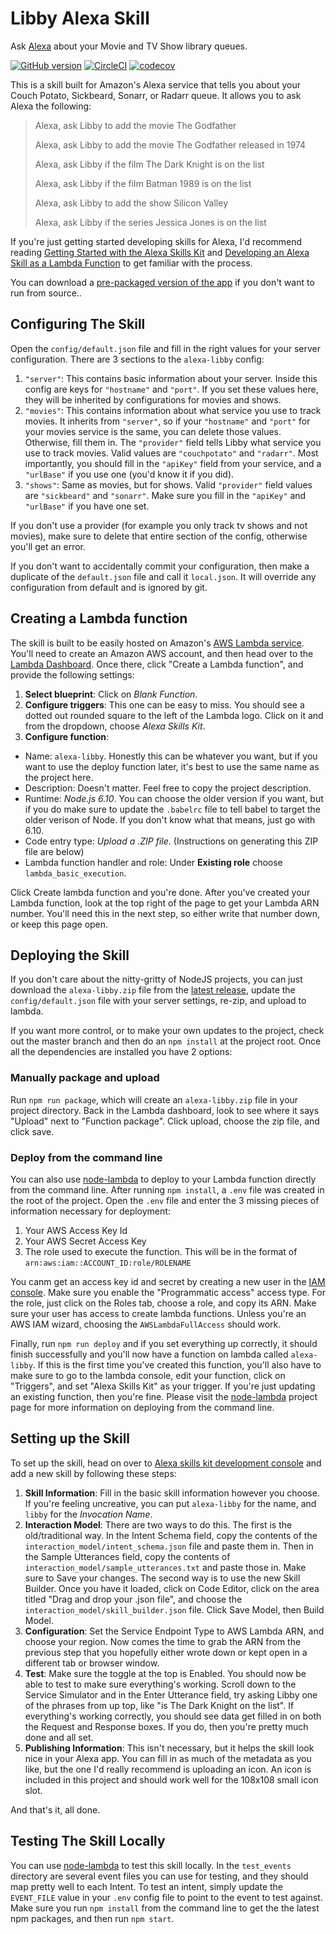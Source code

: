 # Libby Alexa Skill

Ask [Alexa](http://alexa.design) about your Movie and TV Show library queues.

[![GitHub version](https://badge.fury.io/gh/josephschmitt%2Falexa-libby.svg)](https://badge.fury.io/gh/josephschmitt%2Falexa-libby)
[![CircleCI](https://circleci.com/gh/josephschmitt/alexa-libby.svg?style=shield)](https://circleci.com/gh/josephschmitt/alexa-libby)
[![codecov](https://codecov.io/gh/josephschmitt/alexa-libby/branch/master/graph/badge.svg)](https://codecov.io/gh/josephschmitt/alexa-libby)

This is a skill built for Amazon's Alexa service that tells you about your Couch Potato,
Sickbeard, Sonarr, or Radarr queue. It allows you to ask Alexa the following:

> Alexa, ask Libby to add the movie The Godfather
>
> Alexa, ask Libby to add the movie The Godfather released in 1974
>
> Alexa, ask Libby if the film The Dark Knight is on the list
>
> Alexa, ask Libby if the film Batman 1989 is on the list
>
> Alexa, ask Libby to add the show Silicon Valley
>
> Alexa, ask Libby if the series Jessica Jones is on the list

If you're just getting started developing skills for Alexa, I'd recommend reading [Getting Started
with the Alexa Skills
Kit](https://developer.amazon.com/public/solutions/alexa/alexa-skills-kit/getting-started-guide) and
[Developing an Alexa Skill as a Lambda
Function](https://developer.amazon.com/public/solutions/alexa/alexa-skills-kit/docs/developing-an-alexa-skill-as-a-lambda-function) to get familiar with the process.

You can download a [pre-packaged version of the
app](https://github.com/josephschmitt/alexa-libby/releases/latest/) if you don't want to run
from source..

## Configuring The Skill

Open the `config/default.json` file and fill in the right values for your server configuration.
There are 3 sections to the `alexa-libby` config:

1. `"server"`: This contains basic information about your server. Inside this config are keys for
`"hostname"` and `"port"`. If you set these values here, they will be inherited by configurations
for movies and shows.
2. `"movies"`: This contains information about what service you use to track movies. It inherits
from `"server"`, so if your `"hostname"` and `"port"` for your movies service is the same, you can
delete those values. Otherwise, fill them in. The `"provider"` field tells Libby what service you
use to track movies. Valid values are `"couchpotato"` and `"radarr"`. Most importantly, you should
fill in the `"apiKey"` field from your service, and a `"urlBase"` if you use one (you'd know it if
you did).
3. `"shows"`: Same as movies, but for shows. Valid `"provider"` field values are `"sickbeard"` and
`"sonarr"`. Make sure you fill in the `"apiKey"` and `"urlBase"` if you have one set.

If you don't use a provider (for example you only track tv shows and not movies), make sure to
delete that entire section of the config, otherwise you'll get an error.

If you don't want to accidentally commit your configuration, then make a duplicate of the
`default.json` file and call it `local.json`. It will override any configuration from default and
is ignored by git.

## Creating a Lambda function

The skill is built to be easily hosted on Amazon's [AWS Lambda
service](https://aws.amazon.com/lambda/). You'll need to create an Amazon AWS account, and then head
over to the [Lambda Dashboard](https://console.aws.amazon.com/lambda/home). Once there, click
"Create a Lambda function", and provide the following settings:

1. **Select blueprint**: Click on _Blank Function_.
2. **Configure triggers**: This one can be easy to miss. You should see a dotted out rounded square
to the left of the Lambda logo. Click on it and from the dropdown, choose _Alexa Skills Kit_.
3. **Configure function**:
  - Name: `alexa-libby`. Honestly this can be whatever you want, but if you want to use the
    deploy function later, it's best to use the same name as the project here.
  - Description: Doesn't matter. Feel free to copy the project description.
  - Runtime: _Node.js 6.10_. You can choose the older version if you want, but if you do make
    sure to update the `.babelrc` file to tell babel to target the older verison of Node. If you
    don't know what that means, just go with 6.10.
  - Code entry type: _Upload a .ZIP file_. (Instructions on generating this ZIP file are below)
  - Lambda function handler and role: Under **Existing role** choose `lambda_basic_execution`.

Click Create lambda function and you're done. After you've created your Lambda function, look at the
top right of the page to get your Lambda ARN number. You'll need this in the next step, so either
write that number down, or keep this page open.

## Deploying the Skill

If you don't care about the nitty-gritty of NodeJS projects, you can just download the
`alexa-libby.zip` file from the [latest
release](https://github.com/josephschmitt/alexa-libby/releases/latest/), update the
`config/default.json` file with your server settings, re-zip, and upload to lambda.

If you want more control, or to make your own updates to the project, check out the master branch
and then do an `npm install` at the project root. Once all the dependencies are installed you have 2
options:

### Manually package and upload

Run `npm run package`, which will create an `alexa-libby.zip` file in your project  directory.
Back in the Lambda dashboard, look to see where it says "Upload" next to "Function package". Click
upload, choose the zip file, and click save.

### Deploy from the command line

You can also use [node-lambda](https://github.com/motdotla/node-lambda) to deploy to your Lambda
function directly from the command line. After running `npm install`, a `.env` file was created in
the root of the project. Open the `.env` file and enter the 3 missing pieces of information
necessary for deployment:

1. Your AWS Access Key Id
2. Your AWS Secret Access Key
3. The role used to execute the function. This will be in the format of
  `arn:aws:iam::ACCOUNT_ID:role/ROLENAME`

You canm get an access key id and secret by creating a new user in the
[IAM console](https://console.aws.amazon.com/iam/home). Make sure you enable the "Programmatic
access" access type. For the role, just click on the Roles tab, choose a role, and copy its ARN.
Make sure your user has access to create lambda functions. Unless you're an AWS IAM wizard, choosing
the `AWSLambdaFullAccess` should work.

Finally, run `npm run deploy` and if you set everything up correctly, it should finish successfully
and you'll now have a function on lambda called `alexa-libby`. If this is the first time you've
created this function, you'll also have to make sure to go to the lambda console, edit your
function, click on "Triggers", and set "Alexa Skills Kit" as your trigger. If you're just updating
an existing function, then you're fine. Please visit the
[node-lambda](https://github.com/motdotla/node-lambda) project page for more information on
deploying from the command line.

## Setting up the Skill

To set up the skill, head on over to [Alexa skills kit
development console](https://developer.amazon.com/edw/home.html) and add a new skill by following
these steps:

1. **Skill Information**: Fill in the basic skill information however you choose. If you're feeling
uncreative, you can put `alexa-libby` for the name, and `libby` for the _Invocation
Name_.
2. **Interaction Model**: There are two ways to do this. The first is the old/traditional way. In
the Intent Schema field, copy the contents of the `interaction_model/intent_schema.json` file and
paste them in. Then in the Sample Utterances field, copy the contents of
`interaction_model/sample_utterances.txt` and paste those in. Make sure to Save your changes. The
second way is to use the new Skill Builder. Once you have it loaded, click on Code Editor, click on
the area titled "Drag and drop your .json file", and choose the
`interaction_model/skill_builder.json` file. Click Save Model, then Build Model.
3. **Configuration**: Set the Service Endpoint Type to AWS Lambda ARN, and choose your region. Now
comes the time to grab the ARN from the previous step that you hopefully either wrote down or kept
open in a different tab or browser window.
4. **Test**: Make sure the toggle at the top is Enabled. You should now be able to test to make sure
everything's working. Scroll down to the Service Simulator and in the Enter Utterance field, try
asking Libby one of the phrases from up top, like "is The Dark Knight on the list". If everything's
working correctly, you should see data get filled in on both the Request and Response boxes. If you
do, then you're pretty much done and all set.
5. **Publishing Information**: This isn't necessary, but it helps the skill look nice in your Alexa
app. You can fill in as much of the metadata as you like, but the one I'd really recommend is
uploading an icon. An icon is included in this project and should work well for the 108x108 small
icon slot.

And that's it, all done.

## Testing The Skill Locally

You can use [node-lambda](https://github.com/motdotla/node-lambda) to test this skill locally. In
the `test_events` directory are several event files you can use for testing, and they should map
pretty well to each Intent. To test an intent, simply update the `EVENT_FILE` value in your `.env`
config file to point to the event to test against. Make sure you run `npm install` from the command
line to get the the latest npm packages, and then run `npm start`.
